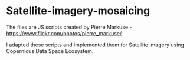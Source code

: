 # Satellite-imagery-mosaicing

The files are JS scripts created by Pierre Markuse - https://www.flickr.com/photos/pierre_markuse/

I adapted these scripts and implemented them for Satellite imagery using Copernicus Data Space Ecosystem.
